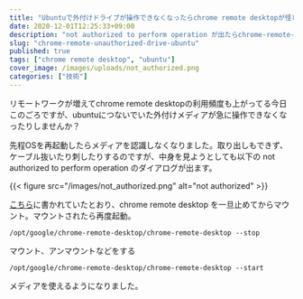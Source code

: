 ```yaml
---
title: "Ubuntuで外付けドライブが操作できなくなったらchrome remote desktopが怪しい"
date: 2020-12-01T12:25:33+09:00
description: "not authorized to perform operation が出たらchrome-remote-desktopを止めてからマウントする"
slug: "chrome-remote-unauthorized-drive-ubuntu"
published: true
tags: ["chrome remote desktop", "ubuntu"]
cover_image: /images/uploads/not_authorized.png
categories: ["技術"]
---
```

リモートワークが増えてchrome remote desktopの利用頻度も上がってる今日このごろですが、ubuntuにつないでいた外付けメディアが急に操作できなくなったりしませんか？

先程OSを再起動したらメディアを認識しなくなりました。取り出しもできず、ケーブル抜いたり刺したりするのですが、中身を見ようとしても以下の not authorized to perform operation のダイアログが出ます。

{{< figure src="/images/not_authorized.png" alt="not authorized" >}}

[こちら](https://itectec.com/ubuntu/ubuntu-mount-flashdrive-not-authorized-to-perform-operation/)に書かれていたとおり、chrome remote desktop を一旦止めてからマウント。マウントされたら再度起動。

`/opt/google/chrome-remote-desktop/chrome-remote-desktop --stop`

マウント、アンマウントなどをする

`/opt/google/chrome-remote-desktop/chrome-remote-desktop --start`

メディアを使えるようになりました。